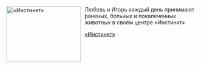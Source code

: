 <!--2025-08-13 11:00:17-->
<div class="yb">
  <div class="rss kino_kino"><a href="https://www.kino-teatr.ru/video/52373/" title="«Инстинкт»"><img src="https://www.kino-teatr.ru/video/3/7/52373/poster.jpg" width="196" height="147" align="left" hspace="5" style="margin: 0px 10px 0px 5px" alt="«Инстинкт»"/></a>Любовь и Игорь каждый день принимают раненых, больных и покалеченных животных в своём центре «Инстинкт» <p class="titl"><a href="https://www.kino-teatr.ru/video/52373/">«Инстинкт»</a></p></div>
</div>

